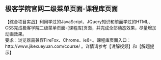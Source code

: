 <h2>极客学院官网二级菜单页面-课程库页面</h2>
【综合项目实战】利用学过的JavaScript、JQuery知识和前面学过的HTML、CSS完成极客学院二级菜单页面-[课程库]页面，并完成全部动态效果，尽量增加动画效果。<br />要求：浏览器需兼容FireFox、Chrome、ie8+。课程库页面入口：http://www.jikexueyuan.com/course/ 。详情请参考【讲解视频】和【解题提示】
